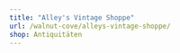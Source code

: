 ```yaml
---
title: "Alley's Vintage Shoppe"
url: /walnut-cove/alleys-vintage-shoppe/
shop: Antiquitäten
---
```


